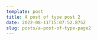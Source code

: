 ```yaml
---
template: post
title: A post of type post 2
date: 2022-08-11T15:07:52.875Z
slug: posts/a-post-of-type-page2
---
```

